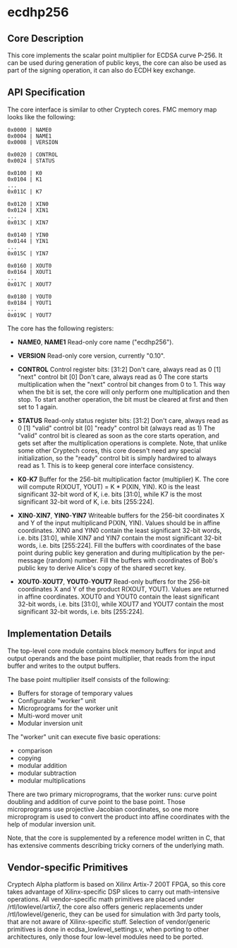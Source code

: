 # ecdhp256

## Core Description

This core implements the scalar point multiplier for ECDSA curve P-256. It can be used during generation of public keys, the core can also be used as part of the signing operation, it can also do ECDH key exchange.

## API Specification

The core interface is similar to other Cryptech cores. FMC memory map looks like the following:

`0x0000 | NAME0`  
`0x0004 | NAME1`  
`0x0008 | VERSION`  

`0x0020 | CONTROL`  
`0x0024 | STATUS`  

`0x0100 | K0`  
`0x0104 | K1`  
`...`  
`0x011C | K7`  

`0x0120 | XIN0`  
`0x0124 | XIN1`  
`...`  
`0x013C | XIN7`
  
`0x0140 | YIN0`  
`0x0144 | YIN1`  
`...`  
`0x015C | YIN7`  

`0x0160 | XOUT0`  
`0x0164 | XOUT1`  
`...`  
`0x017C | XOUT7`  

`0x0180 | YOUT0`  
`0x0184 | YOUT1`  
`...`  
`0x019C | YOUT7`  

The core has the following registers:

 * **NAME0**, **NAME1**
Read-only core name ("ecdhp256").

 * **VERSION**
Read-only core version, currently "0.10".

 * **CONTROL**
Control register bits:
[31:2] Don't care, always read as 0
[1] "next" control bit
[0] Don't care, always read as 0
The core starts multiplication when the "next" control bit changes from 0 to 1. This way when the bit is set, the core will only perform one multiplication and then stop. To start another operation, the bit must be cleared at first and then set to 1 again.

 * **STATUS**
Read-only status register bits:
[31:2] Don't care, always read as 0
[1] "valid" control bit
[0] "ready" control bit (always read as 1)
The "valid" control bit is cleared as soon as the core starts operation, and gets set after the multiplication operations is complete. Note, that unlike some other Cryptech cores, this core doesn't need any special initialization, so the "ready" control bit is simply hardwired to always read as 1. This is to keep general core interface consistency.

 * **K0**-**K7**
Buffer for the 256-bit multiplication factor (multiplier) K. The core will compute R(XOUT, YOUT) = K * P(XIN, YIN). K0 is the least significant 32-bit word of K, i.e. bits [31:0], while K7 is the most significant 32-bit word of K, i.e. bits [255:224].

 * **XIN0**-**XIN7**, **YIN0**-**YIN7**
Writeable buffers for the 256-bit coordinates X and Y of the input multiplicand P(XIN, YIN). Values should be in affine coordinates. XIN0 and YIN0 contain the least significant 32-bit words, i.e. bits [31:0], while XIN7 and YIN7 contain the most significant 32-bit words, i.e. bits [255:224]. Fill the buffers with coordinates of the base point during public key generation and during multiplication by the per-message (random) number. Fill the buffers with coordinates of Bob's public key to derive Alice's copy of the shared secret key.

 * **XOUT0**-**XOUT7**, **YOUT0**-**YOUT7**
Read-only buffers for the 256-bit coordinates X and Y of the product R(XOUT, YOUT). Values are returned in affine coordinates. XOUT0 and YOUT0 contain the least significant 32-bit words, i.e. bits [31:0], while XOUT7 and YOUT7 contain the most significant 32-bit words, i.e. bits [255:224].

## Implementation Details

The top-level core module contains block memory buffers for input and output operands and the base point multiplier, that reads from the input buffer and writes to the output buffers.

The base point multiplier itself consists of the following:
 * Buffers for storage of temporary values
 * Configurable "worker" unit
 * Microprograms for the worker unit
 * Multi-word mover unit
 * Modular inversion unit

The "worker" unit can execute five basic operations:
 * comparison
 * copying
 * modular addition
 * modular subtraction
 * modular multiplications

There are two primary microprograms, that the worker runs: curve point doubling and addition of curve point to the base point. Those microprograms use projective Jacobian coordinates, so one more microprogram is used to convert the product into affine coordinates with the help of modular inversion unit.

Note, that the core is supplemented by a reference model written in C, that has extensive comments describing tricky corners of the underlying math.

## Vendor-specific Primitives

Cryptech Alpha platform is based on Xilinx Artix-7 200T FPGA, so this core takes advantage of Xilinx-specific DSP slices to carry out math-intensive operations. All vendor-specific math primitives are placed under /rtl/lowlevel/artix7, the core also offers generic replacements under /rtl/lowlevel/generic, they can be used for simulation with 3rd party tools, that are not aware of Xilinx-specific stuff. Selection of vendor/generic primitives is done in ecdsa_lowlevel_settings.v, when porting to other architectures, only those four low-level modules need to be ported.
